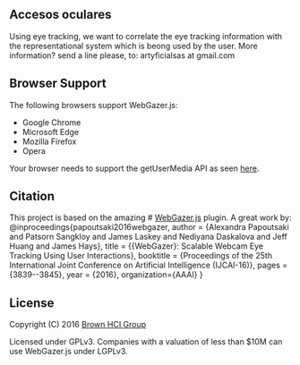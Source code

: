 


## Accesos oculares

Using eye tracking, we want to correlate the eye tracking information with the representational system which is beong used by the user. 
More information? send a line please, to: artyficialsas at gmail.com


## Browser Support

The following browsers support WebGazer.js:

* Google Chrome
* Microsoft Edge
* Mozilla Firefox
* Opera

Your browser needs to support the getUserMedia API as seen [here](http://caniuse.com/#feat=stream).


## Citation
This project is based on the amazing # [WebGazer.js](https://webgazer.cs.brown.edu) plugin. A great work by: 
	@inproceedings{papoutsaki2016webgazer,
	author     = {Alexandra Papoutsaki and Patsorn Sangkloy and James Laskey and Nediyana Daskalova and Jeff Huang and James Hays},
	title      = {{WebGazer}: Scalable Webcam Eye Tracking Using User Interactions},
    booktitle  = {Proceedings of the 25th International Joint Conference on Artificial Intelligence (IJCAI-16)},
    pages      = {3839--3845},
	year       = {2016},
	organization={AAAI}
	}


## License

Copyright (C) 2016 [Brown HCI Group](http://hci.cs.brown.edu)

Licensed under GPLv3. Companies with a valuation of less than $10M can use WebGazer.js under LGPLv3.
